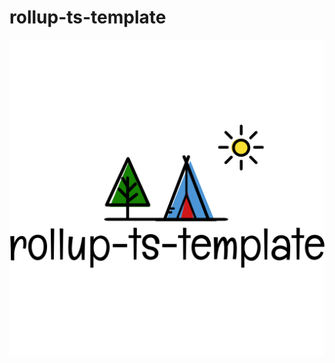 # rollup-ts-template

<p align="center">
  <img src="./src/images/logo.svg" alt="rollup-ts-template logo"/>
</p>
